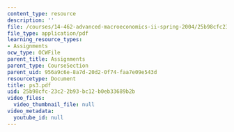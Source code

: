 ```yaml
---
content_type: resource
description: ''
file: /courses/14-462-advanced-macroeconomics-ii-spring-2004/25b98cfc23c22b93bc12b0eb33689b2b_ps3.pdf
file_type: application/pdf
learning_resource_types:
- Assignments
ocw_type: OCWFile
parent_title: Assignments
parent_type: CourseSection
parent_uid: 956a9c6e-8a7d-20d2-0f74-faa7e09e543d
resourcetype: Document
title: ps3.pdf
uid: 25b98cfc-23c2-2b93-bc12-b0eb33689b2b
video_files:
  video_thumbnail_file: null
video_metadata:
  youtube_id: null
---
```

